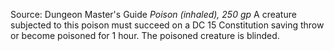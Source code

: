 Source: Dungeon Master's Guide
*Poison (inhaled), 250 gp*
A creature subjected to this poison must succeed on a DC 15 Constitution saving throw or become poisoned for 1 hour. The poisoned creature is blinded.